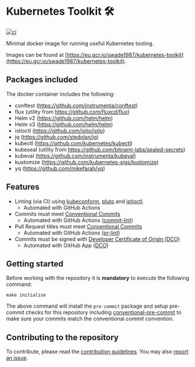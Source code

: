# Kubernetes Toolkit 🛠️

[![ci](https://github.com/swade1987/kubernetes-toolkit/actions/workflows/main.yaml/badge.svg)](https://github.com/swade1987/kubernetes-toolkit/actions/workflows/ci.yaml)

Minimal docker image for running useful Kubernetes tooling.

Images can be found at [https://eu.gcr.io/swade1987/kubernetes-toolkit](https://eu.gcr.io/swade1987/kubernetes-toolkit).

## Packages included

The docker container includes the following:

- conftest (https://github.com/instrumenta/conftest)
- flux (utility from https://github.com/fluxcd/flux)
- Helm v2 (https://github.com/helm/helm)
- Helm v3 (https://github.com/helm/helm)
- istioctl (https://github.com/istio/istio)
- jq (https://github.com/stedolan/jq)
- kubectl (https://github.com/kubernetes/kubectl)
- kubeseal (utility from https://github.com/bitnami-labs/sealed-secrets)
- kubeval (https://github.com/instrumenta/kubeval)
- kustomize (https://github.com/kubernetes-sigs/kustomize)
- yq (https://github.com/mikefarah/yq)

## Features

- Linting (via CI) using [kubeconform](https://github.com/yannh/kubeconform), [pluto](https://github.com/FairwindsOps/pluto) and [istioctl](https://istio.io/latest/docs/reference/commands/istioctl/).
    - Automated with GitHub Actions
- Commits must meet [Conventional Commits](https://www.conventionalcommits.org/en/v1.0.0/)
    - Automated with GitHub Actions ([commit-lint](https://github.com/conventional-changelog/commitlint/#what-is-commitlint))
- Pull Request titles must meet [Conventional Commits](https://www.conventionalcommits.org/en/v1.0.0/)
    - Automated with GitHub Actions ([pr-lint](https://github.com/amannn/action-semantic-pull-request))
- Commits must be signed with [Developer Certificate of Origin (DCO)](https://developercertificate.org/)
    - Automated with GitHub App ([DCO](https://github.com/apps/dco))

## Getting started

Before working with the repository it is **mandatory** to execute the following command:

```
make initialise
```

The above command will install the `pre-commit` package and setup pre-commit checks for this repository including [conventional-pre-commit](https://github.com/compilerla/conventional-pre-commit) to make sure your commits match the conventional commit convention.

## Contributing to the repository

To contribute, please read the [contribution guidelines](CONTRIBUTING.md). You may also [report an issue](https://github.com/swade1987/kubernetes-toolkit/issues/new/choose).
